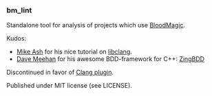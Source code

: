 ### bm_lint

Standalone tool for analysis of projects which use [BloodMagic](https://github.com/railsware/BloodMagic).

Kudos:
 - [Mike Ash](https://www.mikeash.com/) for his nice tutorial on [libclang](https://www.mikeash.com/pyblog/friday-qa-2014-01-24-introduction-to-libclang.html).
 - [Dave Meehan](https://github.com/dmeehan1968) for his awesome BDD-framework for C++: [ZingBDD](https://github.com/dmeehan1968/ZingBDD)

Discontinued in favor of [Clang plugin](http://l.rw.rw/clang_plugin).

Published under MIT license (see LICENSE).

